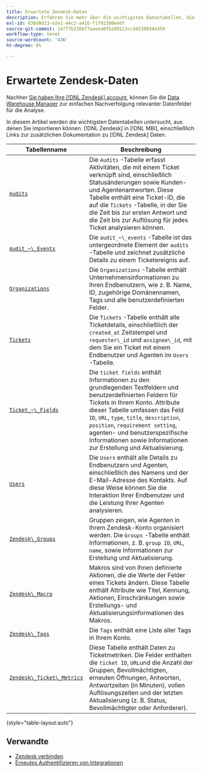 ```yaml
---
title: Erwartete Zendesk-Daten
description: Erfahren Sie mehr über die wichtigsten Datentabellen, die Sie aus Zendesk in MBI importieren können, einschließlich Links zur zusätzlichen Dokumentation zu Zendesk-Daten.
exl-id: 838d8d13-e2e1-44c2-a416-f1792200ee6f
source-git-commit: 14777b216bf7aaeea0fb2d0513cc94539034a359
workflow-type: tm+mt
source-wordcount: '436'
ht-degree: 0%

---
```


# Erwartete Zendesk-Daten

Nachher [Sie haben Ihre [!DNL Zendesk] account](../integrations/zendesk.md), können Sie die [Data Warehouse Manager](../../../data-analyst/data-warehouse-mgr/tour-dwm.md) zur einfachen Nachverfolgung relevanter Datenfelder für die Analyse.

In diesem Artikel werden die wichtigsten Datentabellen untersucht, aus denen Sie importieren können. [!DNL Zendesk] in [!DNL MBI], einschließlich Links zur zusätzlichen Dokumentation zu [!DNL Zendesk] Daten.

| Tabellenname | Beschreibung |
|-----|-----|
| [`Audits`](https://developer.zendesk.com/rest_api/docs/core/ticket_audits) | Die `Audits` -Tabelle erfasst Aktivitäten, die mit einem Ticket verknüpft sind, einschließlich Statusänderungen sowie Kunden- und Agentenantworten. Diese Tabelle enthält eine Ticket-ID, die auf die `Tickets` -Tabelle, in der Sie die Zeit bis zur ersten Antwort und die Zeit bis zur Auflösung für jedes Ticket analysieren können. |
| [`Audit_~\_Events`](https://developer.zendesk.com/rest_api/docs/core/ticket_audits#audit-events) | Die `audit_~\_events` -Tabelle ist das untergeordnete Element der `audits` -Tabelle und zeichnet zusätzliche Details zu einem Ticketereignis auf. |
| [`Organizations`](https://developer.zendesk.com/rest_api/docs/core/organizations) | Die `Organizations` -Tabelle enthält Unternehmensinformationen zu Ihren Endbenutzern, wie z. B. Name, ID, zugehörige Domänennamen, Tags und alle benutzerdefinierten Felder. |
| [`Tickets`](https://developer.zendesk.com/rest_api/docs/core/tickets) | Die `Tickets` -Tabelle enthält alle Ticketdetails, einschließlich der `created_at` Zeitstempel und `requester\_id` und `assignee\_id`, mit dem Sie ein Ticket mit einem Endbenutzer und Agenten im `Users` -Tabelle. |
| [`Ticket_~\_Fields`](https://developer.zendesk.com/rest_api/docs/core/ticket_fields) | Die `ticket fields` enthält Informationen zu den grundlegenden Textfeldern und benutzerdefinierten Feldern für Tickets in Ihrem Konto. Attribute dieser Tabelle umfassen das Feld `ID`, `URL`, `type`, `title`, `description`, `position`, `requirement setting`, agenten- und benutzerspezifische Informationen sowie Informationen zur Erstellung und Aktualisierung. |
| [`Users`](https://developer.zendesk.com/rest_api/docs/core/users) | Die `Users` enthält alle Details zu Endbenutzern und Agenten, einschließlich des Namens und der E-Mail-Adresse des Kontakts. Auf diese Weise können Sie die Interaktion Ihrer Endbenutzer und die Leistung Ihrer Agenten analysieren. |
| [`Zendesk\_Groups`](https://developer.zendesk.com/rest_api/docs/core/groups) | Gruppen zeigen, wie Agenten in Ihrem Zendesk-Konto organisiert werden. Die `Groups` -Tabelle enthält Informationen, z. B. `group ID`, `URL`, `name`, sowie Informationen zur Erstellung und Aktualisierung. |
| [`Zendesk\_Macro`](https://developer.zendesk.com/rest_api/docs/core/macros) | Makros sind von Ihnen definierte Aktionen, die die Werte der Felder eines Tickets ändern. Diese Tabelle enthält Attribute wie Titel, Kennung, Aktionen, Einschränkungen sowie Erstellungs- und Aktualisierungsinformationen des Makros. |
| [`Zendesk\_Tags`](https://developer.zendesk.com/rest_api/docs/core/tags) | Die `Tags` enthält eine Liste aller Tags in Ihrem Konto. |
| [`Zendesk\_Ticket\_Metrics`](https://developer.zendesk.com/rest_api/docs/core/ticket_metrics#ticket-metrics) | Diese Tabelle enthält Daten zu Ticketmetriken. Die Felder enthalten die `ticket ID`, `URL`und die Anzahl der Gruppen, Bevollmächtigten, erneuten Öffnungen, Antworten, Antwortzeiten (in Minuten), vollen Auflösungszeiten und der letzten Aktualisierung (z. B. Status, Bevollmächtigter oder Anforderer). |

{style="table-layout:auto"}

## Verwandte

* [Zendesk verbinden](../integrations/zendesk.md)
* [Erneutes Authentifizieren von Integrationen](https://experienceleague.adobe.com/docs/commerce-knowledge-base/kb/how-to/mbi-reauthenticating-integrations.html?lang=en)
